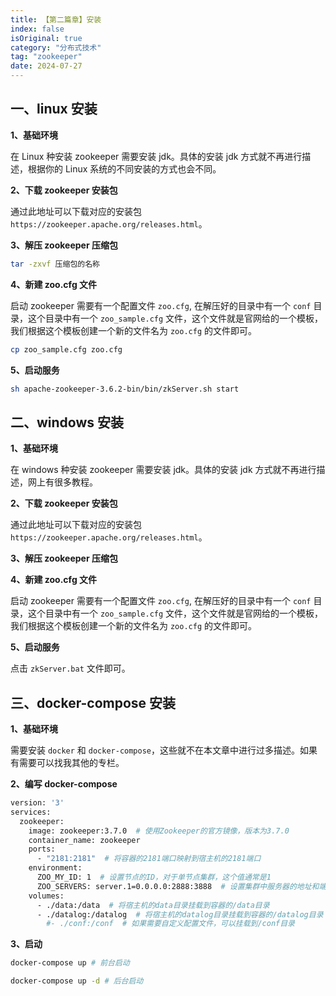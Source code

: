 ```yaml
---
title: 【第二篇章】安装
index: false
isOriginal: true
category: "分布式技术"
tag: "zookeeper"
date: 2024-07-27
---
```


## 一、linux 安装

**1、基础环境**

在 Linux 种安装 zookeeper 需要安装 jdk。具体的安装 jdk 方式就不再进行描述，根据你的 Linux 系统的不同安装的方式也会不同。

**2、下载 zookeeper 安装包**

通过此地址可以下载对应的安装包 `https://zookeeper.apache.org/releases.html`。

**3、解压 zookeeper 压缩包**

```bash
tar -zxvf 压缩包的名称
```

**4、新建 zoo.cfg 文件**

启动 zookeeper 需要有一个配置文件 `zoo.cfg`, 在解压好的目录中有一个 `conf` 目录，这个目录中有一个 `zoo_sample.cfg` 文件，这个文件就是官网给的一个模板，我们根据这个模板创建一个新的文件名为 `zoo.cfg` 的文件即可。

```bash
cp zoo_sample.cfg zoo.cfg
```

**5、启动服务**

```bash
sh apache-zookeeper-3.6.2-bin/bin/zkServer.sh start 
```

## 二、windows 安装

**1、基础环境**

在 windows 种安装 zookeeper 需要安装 jdk。具体的安装 jdk 方式就不再进行描述，网上有很多教程。

**2、下载 zookeeper 安装包**

通过此地址可以下载对应的安装包 `https://zookeeper.apache.org/releases.html`。

**3、解压 zookeeper 压缩包**

**4、新建 zoo.cfg 文件**

启动 zookeeper 需要有一个配置文件 `zoo.cfg`, 在解压好的目录中有一个 `conf` 目录，这个目录中有一个 `zoo_sample.cfg` 文件，这个文件就是官网给的一个模板，我们根据这个模板创建一个新的文件名为 `zoo.cfg` 的文件即可。

**5、启动服务**

点击 `zkServer.bat` 文件即可。

## 三、docker-compose 安装

**1、基础环境**

需要安装 `docker` 和 `docker-compose`，这些就不在本文章中进行过多描述。如果有需要可以找我其他的专栏。

**2、编写 docker-compose**

```bash
version: '3'
services:
  zookeeper:
    image: zookeeper:3.7.0  # 使用Zookeeper的官方镜像，版本为3.7.0
    container_name: zookeeper
    ports:
      - "2181:2181"  # 将容器的2181端口映射到宿主机的2181端口
    environment:
      ZOO_MY_ID: 1  # 设置节点的ID，对于单节点集群，这个值通常是1
      ZOO_SERVERS: server.1=0.0.0.0:2888:3888  # 设置集群中服务器的地址和端口
    volumes:
      - ./data:/data  # 将宿主机的data目录挂载到容器的/data目录
      - ./datalog:/datalog  # 将宿主机的datalog目录挂载到容器的/datalog目录（如果配置文件中指定了dataLogDir）
        #- ./conf:/conf  # 如果需要自定义配置文件，可以挂载到/conf目录
```

**3、启动**

```bash
docker-compose up # 前台启动

docker-compose up -d # 后台启动
```
